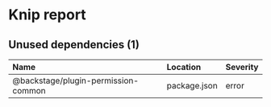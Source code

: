 # Knip report

## Unused dependencies (1)

| Name | Location | Severity |
| :---------------------------------- | :----------- | :------- |
| @backstage/plugin-permission-common | package.json | error |

